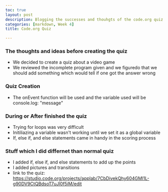 ```yaml
---
toc: true
layout: post
description: Blogging the successes and thouhgts of the code.org quiz
categories: [markdown, Week 4]
title: Code.org Quiz

---
```


### The thoughts and ideas before creating the quiz

- We decided to create a quiz about a video game
- We reviewed the incomplete program given and we figuredo that we should add something which would tell if one got the answer wrong

### Quiz Creation
- The onEvent function will be used and the variable used will be console.log: "message"

### During or After finished the quiz
- Trying for loops was very difficult 
- Initiliazing a variable wasn't working until we set it as a global variable
- If, else if, and else statements came in handy in the scoring process

### Stuff which I did differnet than normal quiz
- I added if, else if, and else statements to add up the points
- I added pictures and transitions
- link to the quiz: https://studio.code.org/projects/applab/7CbDivekQhy604GMl1L-g90DV9CtQBdsoT7uJl0f5iM/edit

